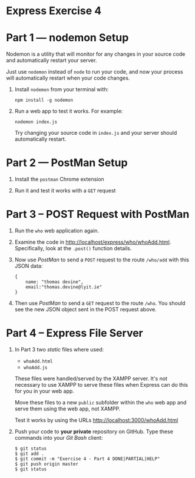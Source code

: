 # Express Exercise 4

# Part 1 — nodemon Setup

Nodemon is a utility that will monitor for any changes in your source code and automatically restart your server. 

Just use ``nodemon`` instead of ``node`` to run your code, and now your process will automatically restart when your code changes. 

1.	Install ``nodemon`` from your terminal with:

	```
	npm install -g nodemon

	```

1.	Run a web app to test it works.  For example:

	```
	nodemon index.js

	```

	Try changing your source code in ``index.js`` and your server should automatically restart.


# Part 2 — PostMan Setup

1.	Install the ``postman`` Chrome extension

1.	Run it and test it works with a ``GET`` request


# Part 3 – POST Request with PostMan

1.  Run the ``who`` web application again.

1.	Examine the code in [http://localhost/express/who/whoAdd.html](http://localhost/express/who/whoAdd.html).  Specifically, look at the ``.post()`` function details.

1.	Now use *PostMan* to send a ``POST`` request to the route ``/who/add``  with this JSON data:

	```
	{
        name: "thomas devine",
        email:"thomas.devine@lyit.ie"
    }
	```

1.	Then use *PostMan* to send a ``GET`` request to the route ``/who``.  You should see the new JSON object sent in the POST request above.


# Part 4 – Express File Server

1.	In Part 3 two *static* files where used:

	-	``whoAdd.html``
	-	``whoAdd.js``

	These files were handled/served by the XAMPP server.  It's not necessary to use XAMPP to serve these files when Express can do this for you in your web app.

	Move these files to a new ``public`` subfolder within the ``who`` web app and serve them using the web app, not XAMPP.  

	Test it works by using the URLs [http://localhost:3000/whoAdd.html](http://localhost:3000/whoAdd.html)

1.	Push your code to **your private** repository on GitHub.  Type these commands into your *Git Bash* client:

	```
	$ git status
	$ git add .
	$ git commit -m "Exercise 4 - Part 4 DONE|PARTIAL|HELP"
	$ git push origin master
	$ git status

	```